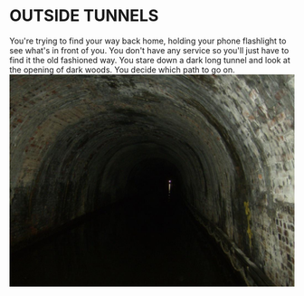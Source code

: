 # OUTSIDE TUNNELS
<body> You're trying to find your way back home, holding your phone flashlight to see what's in front of you. You don't have any service so you'll just have to find it the old fashioned way. You stare down a dark long tunnel and look at the opening of dark woods. You decide which path to go on.


<img src="dark_tunnel_by_sugarsweet1994.jpg">
